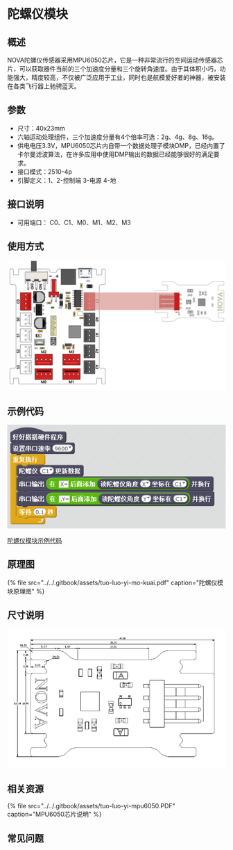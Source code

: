 # 陀螺仪模块

## 概述

NOVA陀螺仪传感器采用MPU6050芯片，它是一种非常流行的空间运动传感器芯片，可以获取器件当前的三个加速度分量和三个旋转角速度。由于其体积小巧，功能强大，精度较高，不仅被广泛应用于工业，同时也是航模爱好者的神器，被安装在各类飞行器上驰骋蓝天。

## 参数

* 尺寸：40x23mm
* 六轴运动处理组件，三个加速度分量有4个倍率可选：2g、4g、8g、16g。
* 供电电压3.3V，MPU6050芯片内自带一个数据处理子模块DMP，已经内置了卡尔曼滤波算法，在许多应用中使用DMP输出的数据已经能够很好的满足要求。
* 接口模式：2510-4p
* 引脚定义：1、2-控制端 3-电源 4-地

## 接口说明

* 可用端口： C0、C1、M0、M1、M2、M3

## 使用方式

![](../../.gitbook/assets/61.png)

## 示例代码

![](../../.gitbook/assets/62.png)

[陀螺仪模块示例代码](http://www.haohaodada.com/show.php?id=950120)

## 原理图

{% file src="../../.gitbook/assets/tuo-luo-yi-mo-kuai.pdf" caption="陀螺仪模块原理图" %}

## 尺寸说明

![](../../.gitbook/assets/128.png)

## 相关资源

{% file src="../../.gitbook/assets/tuo-luo-yi-mpu6050.PDF" caption="MPU6050芯片说明" %}

## 常见问题

